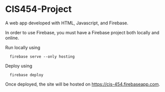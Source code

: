 # CIS454-Project

A web app developed with HTML, Javascript, and Firebase.

In order to use Firebase, you must have a Firebase project both locally and online. 

Run locally using 

```
  firebase serve --only hosting
```

Deploy using 

```
  firebase deploy
```

Once deployed, the site will be hosted on https://cis-454.firebaseapp.com. 
